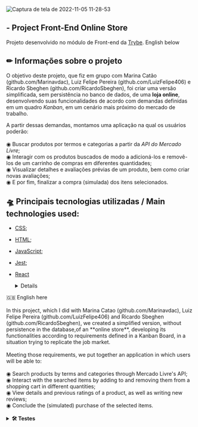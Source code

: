 ![Captura de tela de 2022-11-05 11-28-53](https://user-images.githubusercontent.com/92753791/200125202-0ae09ec4-31b0-49d5-9802-37fdbc7c25bb.png)

  ## - Project Front-End Online Store
  Projeto desenvolvido no módulo de Front-end da [Trybe](https://www.betrybe.com/).
  English below
  
  ## ✏ Informações sobre o projeto
  O objetivo deste projeto, que fiz em grupo com Marina Catão (github.com/Marinavdac), Luiz Felipe Pereira (github.com/LuizFelipe406) e Ricardo Sbeghen (github.com/RicardoSbeghen), foi criar uma versão simplificada, sem persistência no banco de dados, de uma **loja online**, desenvolvendo suas funcionalidades de acordo com demandas definidas em um quadro _Kanban_, em um cenário mais próximo do mercado de trabalho. </br>
  
  A partir dessas demandas, montamos uma aplicação na qual os usuários poderão: </br>
  </br> ◉ Buscar produtos por termos e categorias a partir da _API do Mercado Livre_; </br>
  ◉ Interagir com os produtos buscados de modo a adicioná-los e removê-los de um carrinho de compras em diferentes quantidades; </br>
  ◉ Visualizar detalhes e avaliações prévias de um produto, bem como criar novas avaliações; </br>
  ◉ E por fim, finalizar a compra (simulada) dos itens selecionados. </br>

 ## 🛸 Principais tecnologias utilizadas / Main technologies used: 
- [CSS]([https://www.docker.com/](https://www.w3.org/Style/CSS/Overview.en.html));
- [HTML]([https://expressjs.com/](https://html.com/));
- [JavaScript](https://developer.mozilla.org/pt-BR/docs/Web/JavaScript);
- [Jest]([https://joi.dev/api/?v=17.6.0](https://jestjs.io/));
- [React](https://reactjs.org/)

  <details>
 <summary> 🇬🇧 English here</summary>
  </br>In this project, which I did with Marina Catao (github.com/Marinavdac), Luiz Felipe Pereira (github.com/LuizFelipe406) and Ricardo Sbeghen (github.com/RicardoSbeghen), we created a simplified version, without persistence in the database,of an **online store**, developing its functionalities according to requirements defined in a Kanban Board, in a situation trying to replicate the job market. </br>
  </br> Meeting those requirements, we put together an application in which users will be able to: </br>
  </br> ◉ Search products by terms and categories through Mercado Livre's API; </br>
  ◉ Interact with the searched items by adding to and removing them from a shopping cart in different quantities; </br>
  ◉ View details and previous ratings of a product, as well as writing new reviews; </br>
  ◉ Conclude the (simulated) purchase of the selected items. </br>
  </ details>
  </br>
<details>
  <summary><strong>🛠 Testes</strong></summary><br />

  Neste projeto utilizamos a [React Testing Library (RTL)](https://testing-library.com/docs/react-testing-library/intro) para execução dos testes.
  We used [React Testing Library (RTL)](https://testing-library.com/docs/react-testing-library/intro) to run the tests.

